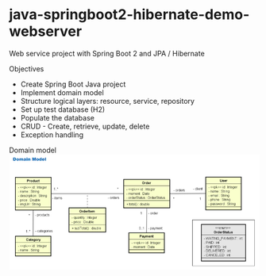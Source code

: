 # java-springboot2-hibernate-demo-webserver

Web service project with Spring Boot 2 and JPA / Hibernate

Objectives

- Create Spring Boot Java project
- Implement domain model
- Structure logical layers: resource, service, repository
- Set up test database (H2)
- Populate the database
- CRUD - Create, retrieve, update, delete
- Exception handling

Domain model
<img src="https://github.com/luizfernandotech/java-springboot2-hibernate-demo-webserver/blob/master/src/main/resources/static/img/java-springboot2-hibernate-demo-webserver.png">
